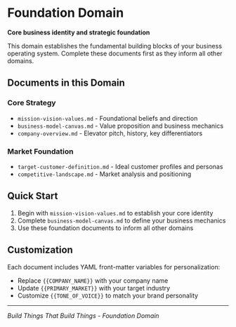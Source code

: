 # Foundation Domain

**Core business identity and strategic foundation**

This domain establishes the fundamental building blocks of your business operating system. Complete these documents first as they inform all other domains.

## Documents in this Domain

### Core Strategy
- `mission-vision-values.md` - Foundational beliefs and direction
- `business-model-canvas.md` - Value proposition and business mechanics
- `company-overview.md` - Elevator pitch, history, key differentiators

### Market Foundation
- `target-customer-definition.md` - Ideal customer profiles and personas
- `competitive-landscape.md` - Market analysis and positioning

## Quick Start
1. Begin with `mission-vision-values.md` to establish your core identity
2. Complete `business-model-canvas.md` to define your business mechanics
3. Use these foundation documents to inform all other domains

## Customization
Each document includes YAML front-matter variables for personalization:
- Replace `{{COMPANY_NAME}}` with your company name
- Update `{{PRIMARY_MARKET}}` with your target industry
- Customize `{{TONE_OF_VOICE}}` to match your brand personality

---
*Build Things That Build Things - Foundation Domain*